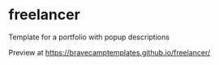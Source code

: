 # freelancer
Template for a portfolio with popup descriptions

Preview at https://bravecamptemplates.github.io/freelancer/
